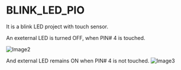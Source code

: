 # BLINK_LED_PIO

It is a blink LED project with touch sensor. 

An exeternal LED is turned OFF, when PIN# 4 is touched. 

![Image2](https://github.com/uc-mani/BLINK_LED_PIO/assets/110965555/e6441466-bf8c-45b7-ad4a-810b6a857485)


And external LED remains ON when PIN# 4 is not touched.
![Image3](https://github.com/uc-mani/BLINK_LED_PIO/assets/110965555/beb21054-d526-49a2-81c4-06a3b579f6d3)


